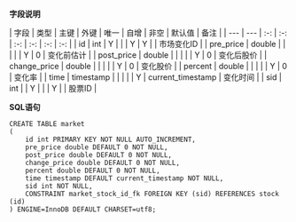 **字段说明**

| 字段 | 类型 | 主键 | 外键 | 唯一 | 自增 | 非空 | 默认值 | 备注 |
| --- | --- | :-: | :-: | :-: | :-: | :-: | :-: |
| id | int | Y |   |   | Y | Y |  | 市场变化ID |
| pre_price | double |   |   |   |   | Y | 0 | 变化前估计 |
| post_price | double |   |   |   |   | Y | 0 | 变化后股价 |
| change_price | double |   |   |   |   | Y | 0 | 变化股价 |
| percent | double |   |   |   |   | Y | 0 | 变化率 |
| time | timestamp |   |   |   |   | Y | current_timestamp | 变化时间 |
| sid | int |   | Y |   |   | Y |   | 股票ID |

**SQL语句**

```
CREATE TABLE market
(
    id int PRIMARY KEY NOT NULL AUTO_INCREMENT,
    pre_price double DEFAULT 0 NOT NULL,
    post_price double DEFAULT 0 NOT NULL,
    change_price double DEFAULT 0 NOT NULL,
    percent double DEFAULT 0 NOT NULL,
    time timestamp DEFAULT current_timestamp NOT NULL,
    sid int NOT NULL,
    CONSTRAINT market_stock_id_fk FOREIGN KEY (sid) REFERENCES stock (id)
) ENGINE=InnoDB DEFAULT CHARSET=utf8;
```